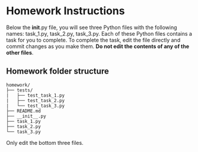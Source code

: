 # Homework Instructions

Below the __init__.py file, you will see three Python files with the following names: task_1.py, task_2.py, task_3.py. Each of these Python files contains a task for you to complete. To complete the task, edit the file directly and commit changes as you make them. **Do not edit the contents of any of the other files**.

## Homework folder structure
```
homework/
├── tests/
|   ├── test_task_1.py
|   ├── test_task_2.py
|   └── test_task_3.py
├── README.md
├── __init__.py
├── task_1.py
├── task_2.py
└── task_3.py
```
Only edit the bottom three files.
